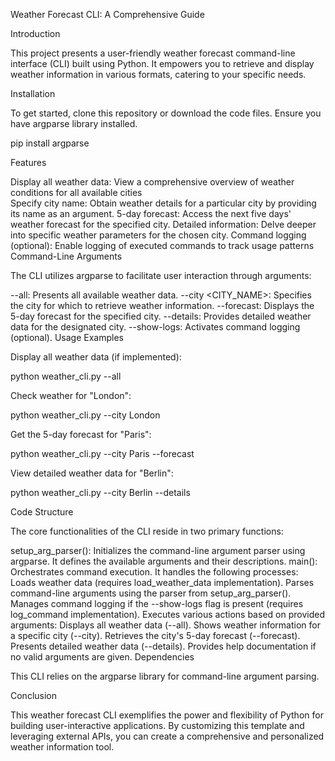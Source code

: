 Weather Forecast CLI: A Comprehensive Guide

Introduction

This project presents a user-friendly weather forecast command-line interface (CLI) built using Python. It empowers you to retrieve and display weather information in various formats, catering to your specific needs.

Installation

To get started, clone this repository or download the code files. Ensure you have  argparse library installed.


pip install argparse


Features

Display all weather data: View a comprehensive overview of weather conditions for all available cities  
Specify city name: Obtain weather details for a particular city by providing its name as an argument.
5-day forecast: Access the next five days' weather forecast for the specified city.
Detailed information: Delve deeper into specific weather parameters for the chosen city.
Command logging (optional): Enable logging of executed commands to track usage patterns 
Command-Line Arguments

The CLI utilizes argparse to facilitate user interaction through arguments:

--all: Presents all available weather data.
--city <CITY_NAME>: Specifies the city for which to retrieve weather information.
--forecast: Displays the 5-day forecast for the specified city.
--details: Provides detailed weather data for the designated city.
--show-logs: Activates command logging (optional).
Usage Examples

Display all weather data (if implemented):


python weather_cli.py --all


Check weather for "London":


python weather_cli.py --city London


Get the 5-day forecast for "Paris":


python weather_cli.py --city Paris --forecast


View detailed weather data for "Berlin":


python weather_cli.py --city Berlin --details




Code Structure

The core functionalities of the CLI reside in two primary functions:

setup_arg_parser(): Initializes the command-line argument parser using argparse. It defines the available arguments and their descriptions.
main(): Orchestrates command execution. It handles the following processes:
Loads weather data (requires load_weather_data implementation).
Parses command-line arguments using the parser from setup_arg_parser().
Manages command logging if the --show-logs flag is present (requires log_command implementation).
Executes various actions based on provided arguments:
Displays all weather data (--all).
Shows weather information for a specific city (--city).
Retrieves the city's 5-day forecast (--forecast).
Presents detailed weather data (--details).
Provides help documentation if no valid arguments are given.
Dependencies

This CLI relies on the argparse library for command-line argument parsing.

Conclusion

This weather forecast CLI exemplifies the power and flexibility of Python for building user-interactive applications. By customizing this template and leveraging external APIs, you can create a comprehensive and personalized weather information tool.
